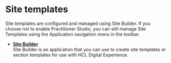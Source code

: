 # Site templates

Site templates are configured and managed using Site Builder. If you choose not to enable Practitioner Studio, you can still manage Site Templates using the Application navigation menu in the toolbar.

-   **[Site Builder](../sitebuilder/sitebuilder_intro.md)**  
Site Builder is an application that you can use to create site templates or section templates for use with HCL Digital Experience.


